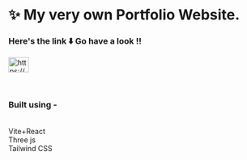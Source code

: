 
# ✨ My very own Portfolio Website.
<p align="left">
<h3>Here's the link ⬇️ Go have a look !!</h3> 
<a href="https://yashkumar2603.github.io/YashKumarPortfolio/" target="blank"><img align="center" src="https://cdn.icon-icons.com/icons2/3586/PNG/512/token_crypto_portfolio_icon_225985.png" alt="https://yashkumar2603.github.io/YashKumarPortfolio/" height="30" width="40" /></a>
</p>

</br>

<h3>Built using -</h3> <br/> 
 Vite+React <br/>
 Three js <br/>
 Tailwind CSS

